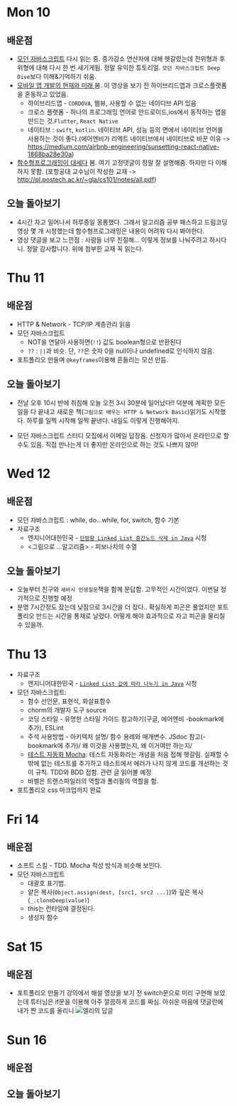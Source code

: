 # Mon 10

## 배운점

- [모던 자바스크립트](https://ko.javascript.info/) 다시 읽는 중. 증가감소 연산자에 대해 헷갈렸는데 전위형과 후위형에 대해 다시 한 번 새기게됨. 정말 유익한 튜토리얼. `모던 자바스크립트 Deep Dive`보다 이해&기억하기 쉬움.
- [모바일 앱 개발의 현재와 미래 ](https://youtu.be/2AS0WAOX8_8) 봄. 이 영상을 보기 전 하이브리드앱과 크로스플랫폼을 혼동하고 있었음.
  - 하이브리드앱 - `CORDOVA`, 웹뷰, 사용할 수 없는 네이디브 API 있음
  - 크로스 플랫폼 - 하나의 프로그래밍 언어로 안드로이드,ios에서 동작하는 앱을 만드는 것.`Flutter`, `React Native`
  - 네이티브 : `swift`, `kotlin`. 네이티브 API, 성능 등의 면에서 네이티브 언어를 사용하는 것이 좋다.(에어엔비가 리엑트 네이티브에서 네이티브로 바꾼 이유 -> https://medium.com/airbnb-engineering/sunsetting-react-native-1868ba28e30a)
- [함수형프로그래밍이 대세다](https://youtu.be/4ezXhCuT2mw) 봄. 여기 고정댓글이 정말 잘 설명해줌. 하지만 다 이해하지 못함. (포항공대 교수님이 작성한 교재 -> http://pl.postech.ac.kr/~gla/cs101/notes/all.pdf)

## 오늘 돌아보기

- 4시간 자고 일어나서 하루종일 몽롱했다. 그래서 알고리즘 공부 패스하고 드림코딩 영상 몇 개 시청했는데 함수형프로그래밍은 내용이 어려워 다시 봐야한다.
- 영상 댓글을 보고 느낀점 : 사람들 너무 친절해... 이렇게 정보를 나눠주려고 하시다니. 정말 감사합니다. 위에 첨부한 교재 꼭 읽는다.

# Thu 11

## 배운점

- HTTP & Network - TCP/IP 계층관리 읽음
- 모던 자바스크립트
  - NOT을 연달아 사용하면(`!!`) 값도 boolean형으로 반환된다
  - `??` : `||`과 비슷. 단, `??`은 숫자 0을 null이나 undefined로 인식하지 않음.
- 포트폴리오 만들며 `@keyframes`이용해 흔들리는 모션 만듬.

## 오늘 돌아보기

- 전날 오후 10시 반에 취침해 오늘 오전 3시 30분에 일어났다!! 덕분에 계획한 모든 일을 다 끝내고 새로운 책(`그림으로 배우는 HTTP & Network Basic`)읽기도 시작했다. 하루를 일찍 시작해 일찍 끝낸다. 내일도 이렇게 진행해야지.

* 모던 자바스크립트 스터디 모집에서 이메일 답장옴. 신청자가 많아서 온라인으로 할수도 있음. 직접 만나는게 더 좋지만 온라인으로 하는 것도 나쁘지 않아!

# Wed 12

## 배운점

- 모던 자바스크립트 : while, do...while, for, switch, 함수 기본
- 자료구조
  - 엔지니어대한민국 - [`단방향 Linked List 중간노드 삭제 in Java`](https://www.youtube.com/watch?v=xI4iPEmkHlc&list=PLjSkJdbr_gFZQp0KEoo0Y4KkCI5YqxtjZ&index=8) 시청
  - <그림으로 ...알고리즘> - 피보나치의 수열

## 오늘 돌아보기

- 오늘부터 친구와 `세바시 인생질문`책을 함께 문답함. 고무적인 시간이었다. 이번달 정기적으로 진행할 예정
- 분명 7시간정도 잤는데 낮잠으로 3시간을 더 잤다.. 확실하게 피곤은 풀었지만 포트폴리오 만드는 시간을 통채로 날렸다. 어떻게 해야 효과적으로 자고 피곤을 물리칠 수 있을까.

# Thu 13

- 자료구조
  - 엔지니어대한민국 - [`Linked List 값에 따라 나누기 in Java`](https://www.youtube.com/watch?v=xufv1LUy42E&list=PLjSkJdbr_gFZQp0KEoo0Y4KkCI5YqxtjZ&index=9) 시청
- 모던 자바스크립트:
  - 함수 선언문, 표현식, 화살표함수
  - chorm의 개발자 도구 source
  - 코딩 스타일 - 유명한 스타일 가이드 참고하기(구글, 에어엔비 -bookmark에 추가), ESLint
  - 주석 사용방법 - 아키텍처 설명/ 함수 용례와 매개변수. JSdoc 참고(-bookmark에 추가)/ 왜 이것을 사용했는지, 왜 이거여만 하는지/
  - [테스트 자동화 Mocha](https://ko.javascript.info/testing-mocha): 테스트 자동화라는 개념을 처음 접해 헷갈림. 실패할 수밖에 없는 테스트를 추가하고 테스트에서 에러가 나지 않게 코드를 개선하는 것이 규칙. TDD와 BDD 접함. 관련 글 읽어볼 예정
  - 바벨은 트랜스파일러의 역할과 폴리필의 역할을 함.
- 포트폴리오 css 마크업까지 완료

# Fri 14

## 배운점

- 소프트 스킬 - TDD. Mocha 작성 방식과 비슷해 보인다.
- 모던 자바스크립트
  - 대괄호 표기법.
  - 얕은 복사(`Object.assign(dest, [src1, src2 ...]`)와 깊은 복사(`_.cloneDeep(value)`)
  - this는 런타임에 결정된다.
  - 생성자 함수

# Sat 15

## 배운점

- 포트폴리오 만들기 강의에서 해설 영상을 보기 전 switch문으로 미리 구현해 보았는데 튜터님은 if문을 이용해 아주 깔끔하게 코드를 짜심. 아쉬운 마음에 댓글란에 내가 짠 코드를 올리니
  ![엘리의 답글](/img)

# Sun 16

## 배운점

## 오늘 돌아보기
